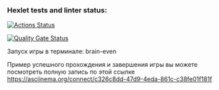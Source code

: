 ### Hexlet tests and linter status:
[![Actions Status](https://github.com/anastaszlen/frontend-project-44/actions/workflows/hexlet-check.yml/badge.svg)](https://github.com/anastaszlen/frontend-project-44/actions)

[![Quality Gate Status](https://sonarcloud.io/api/project_badges/measure?project=anastaszlen_frontend-project-44&metric=alert_status)](https://sonarcloud.io/summary/new_code?id=anastaszlen_frontend-project-44)

Запуск игры в терминале:
 brain-even
 
Пример успешного прохождения и завершения игры вы можете посмотреть полную запись по этой ссылке https://asciinema.org/connect/c326c8dd-47d9-4eda-861c-c38fe01f181f